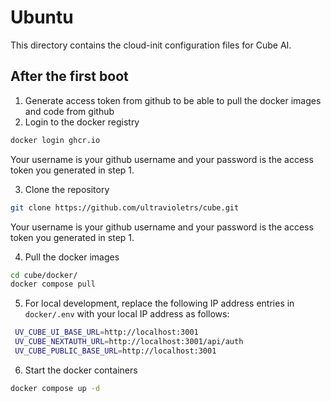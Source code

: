 # Ubuntu

This directory contains the cloud-init configuration files for Cube AI.

## After the first boot

1. Generate access token from github to be able to pull the docker images and code from github
2. Login to the docker registry

```bash
docker login ghcr.io
```

Your username is your github username and your password is the access token you generated in step 1.

3. Clone the repository

```bash
git clone https://github.com/ultravioletrs/cube.git
```

Your username is your github username and your password is the access token you generated in step 1.

4. Pull the docker images

```bash
cd cube/docker/
docker compose pull
```

5. For local development, replace the following IP address entries in `docker/.env` with your local IP address as follows:

```bash
 UV_CUBE_UI_BASE_URL=http://localhost:3001
 UV_CUBE_NEXTAUTH_URL=http://localhost:3001/api/auth
 UV_CUBE_PUBLIC_BASE_URL=http://localhost:3001
```

6. Start the docker containers

```bash
docker compose up -d
```
